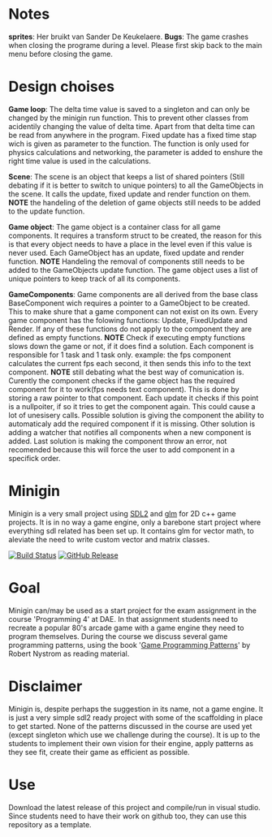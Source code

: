# Notes
**sprites**: Her bruikt van Sander De Keukelaere.
**Bugs**: The game crashes when closing the programe during a level. Please first skip back to the main menu before closing the game.

# Design choises
**Game loop**: The delta time value is saved to a singleton and can only be changed by the minigin run function. This to prevent other classes from acidentily changing the value of delta time. Apart from that delta time can be read from anywhere in the program. Fixed update has a fixed time stap wich is given as parameter to the function. The function is only used for physics calculations and networking, the parameter is added to enshure the right time value is used in the calculations.

**Scene**: The scene is an object that keeps a list of shared pointers (Still debating if it is better to switch to unique pointers) to all the GameObjects in the scene. It calls the update, fixed update and render function on them. **NOTE** the handeling of the deletion of game objects still needs to be added to the update function.

**Game object**: The game object is a container class for all game components. It requires a transform struct to be created, the reason for this is that every object needs to have a place in the level even if this value is never used. Each GameObject has an update, fixed update and render function. **NOTE** Handeling the removal of components still needs to be added to the GameObjects update function. The game object uses a list of unique pointers to keep track of all its components.

**GameComponents**: Game components are all derived from the base class BaseComponent wich requires a pointer to a GameObject to be created. This to make shure that a game component can not exist on its own. Every game component has the folowing functions: Update, FixedUpdate and Render. If any of these functions do not apply to the component they are defined as empty functions. **NOTE** Check if executing empty functions slows down the game or not, if it does find a solution. Each component is responsible for 1 task and 1 task only. example: the fps component calculates the current fps each second, it then sends this info to the text component. **NOTE** still debating what the best way of comunication is. Curently the component checks if the game object has the required component for it to work(fps needs text component). This is done by storing a raw pointer to that component. Each update it checks if this point is a nullpoiter, if so it tries to get the component again. This could cause a lot of unesisery calls. Possible solution is giving the component the ability to automaticaly add the required component if it is missing. Other solution is adding a watcher that notifies all components when a new component is added. Last solution is making the component throw an error, not recomended because this will force the user to add component in a specifick order. 

# Minigin

Minigin is a very small project using [SDL2](https://www.libsdl.org/) and [glm](https://github.com/g-truc/glm) for 2D c++ game projects. It is in no way a game engine, only a barebone start project where everything sdl related has been set up. It contains glm for vector math, to aleviate the need to write custom vector and matrix classes.

[![Build Status](https://github.com/avadae/minigin/actions/workflows/msbuild.yml/badge.svg)](https://github.com/avadae/msbuild/actions)
[![GitHub Release](https://img.shields.io/github/v/release/avadae/minigin?logo=github&sort=semver)](https://github.com/avadae/minigin/releases/latest)

# Goal

Minigin can/may be used as a start project for the exam assignment in the course 'Programming 4' at DAE. In that assignment students need to recreate a popular 80's arcade game with a game engine they need to program themselves. During the course we discuss several game programming patterns, using the book '[Game Programming Patterns](https://gameprogrammingpatterns.com/)' by Robert Nystrom as reading material. 

# Disclaimer

Minigin is, despite perhaps the suggestion in its name, not a game engine. It is just a very simple sdl2 ready project with some of the scaffolding in place to get started. None of the patterns discussed in the course are used yet (except singleton which use we challenge during the course). It is up to the students to implement their own vision for their engine, apply patterns as they see fit, create their game as efficient as possible.

# Use

Download the latest release of this project and compile/run in visual studio. Since students need to have their work on github too, they can use this repository as a template.
